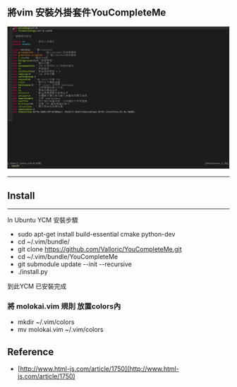## **將vim 安裝外掛套件YouCompleteMe**

![1](https://raw.githubusercontent.com/dyeat/Vim-YouCompleteMe/master/sample.jpg)

---

## **Install**

---
In Ubuntu YCM 安裝步驟

- sudo apt-get install build-essential cmake python-dev
- cd ~/.vim/bundle/
- git clone https://github.com/Valloric/YouCompleteMe.git
- cd ~/.vim/bundle/YouCompleteMe
- git submodule update --init --recursive
- ./install.py

到此YCM 已安裝完成

### **將 molokai.vim 規則 放置colors內**

- mkdir ~/.vim/colors
- mv molokai.vim ~/.vim/colors


## **Reference**

- [http://www.html-js.com/article/1750](http://www.html-js.com/article/1750)